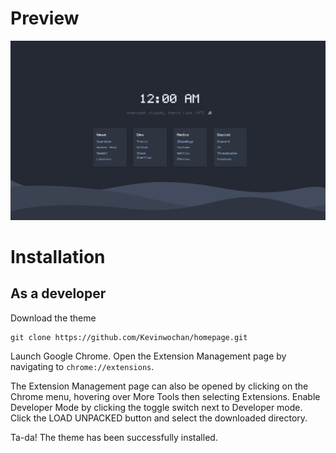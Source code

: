 # Preview

![Preview Image of theme](Preview.jpeg?raw=true 'Preview')

# Installation

## As a developer

Download the theme

```
git clone https://github.com/Kevinwochan/homepage.git
```

Launch Google Chrome.
Open the Extension Management page by navigating to `chrome://extensions`.

The Extension Management page can also be opened by clicking on the Chrome menu, hovering over More Tools then selecting Extensions.
Enable Developer Mode by clicking the toggle switch next to Developer mode.
Click the LOAD UNPACKED button and select the downloaded directory.

Ta-da! The theme has been successfully installed.
